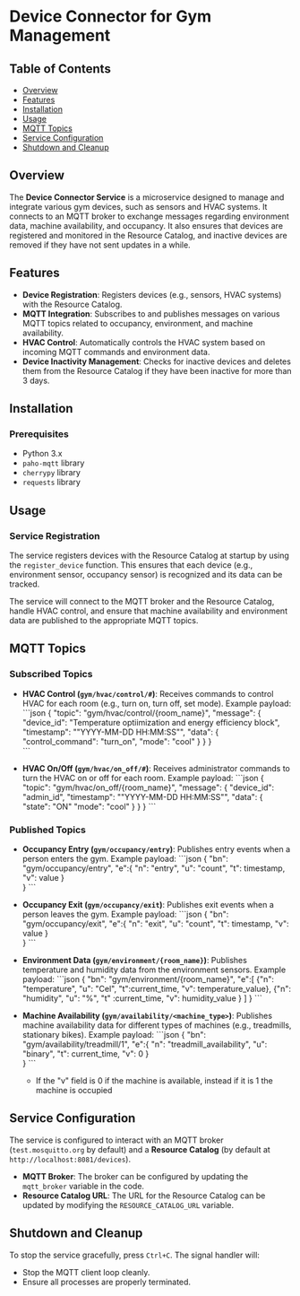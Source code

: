 # Device Connector for Gym Management

## Table of Contents
- [Overview](#overview)
- [Features](#features)
- [Installation](#installation)
- [Usage](#usage)
- [MQTT Topics](#mqtt-topics)
- [Service Configuration](#service-configuration)
- [Shutdown and Cleanup](#shutdown-and-cleanup)

## Overview
The **Device Connector Service** is a microservice designed to manage and integrate various gym devices, such as sensors and HVAC systems. It connects to an MQTT broker to exchange messages regarding environment data, machine availability, and occupancy. It also ensures that devices are registered and monitored in the Resource Catalog, and inactive devices are removed if they have not sent updates in a while.

## Features
- **Device Registration**: Registers devices (e.g., sensors, HVAC systems) with the Resource Catalog.
- **MQTT Integration**: Subscribes to and publishes messages on various MQTT topics related to occupancy, environment, and machine availability.
- **HVAC Control**: Automatically controls the HVAC system based on incoming MQTT commands and environment data.
- **Device Inactivity Management**: Checks for inactive devices and deletes them from the Resource Catalog if they have been inactive for more than 3 days.

## Installation

### Prerequisites
- Python 3.x
- `paho-mqtt` library
- `cherrypy` library
- `requests` library

## Usage

### Service Registration
The service registers devices with the Resource Catalog at startup by using the `register_device` function. This ensures that each device (e.g., environment sensor, occupancy sensor) is recognized and its data can be tracked.

The service will connect to the MQTT broker and the Resource Catalog, handle HVAC control, and ensure that machine availability and environment data are published to the appropriate MQTT topics.

## MQTT Topics

### Subscribed Topics
- **HVAC Control (`gym/hvac/control/#`)**: Receives commands to control HVAC for each room (e.g., turn on, turn off, set mode).
  Example payload:
  \```json
  {
    "topic": "gym/hvac/control/{room_name}",
    "message": {
      "device_id": "Temperature optiimization and energy efficiency block",
      "timestamp": ""YYYY-MM-DD HH:MM:SS"",
      "data": {
        "control_command": "turn_on",
        "mode": "cool"
      }
    }
  }  
  \```

- **HVAC On/Off (`gym/hvac/on_off/#`)**: Receives administrator commands to turn the HVAC on or off for each room.
  Example payload:
  \```json
  {
    "topic": "gym/hvac/on_off/{room_name}",
    "message": {
      "device_id": "admin_id",
      "timestamp": ""YYYY-MM-DD HH:MM:SS"",
      "data": {
        "state": "ON"
        "mode": "cool"
      }
    }
  } 
  \```

### Published Topics
- **Occupancy Entry (`gym/occupancy/entry`)**: Publishes entry events when a person enters the gym.
  Example payload:
  \```json
  {
    "bn": "gym/occupancy/entry",
    "e":{ "n": "entry",
          "u": "count",
          "t": timestamp,
          "v": value
        }  
  }
  \```

- **Occupancy Exit (`gym/occupancy/exit`)**: Publishes exit events when a person leaves the gym.
  Example payload:
  \```json
  {
    "bn": "gym/occupancy/exit",
    "e":{ "n": "exit",
          "u": "count",
          "t": timestamp,
          "v": value
        }  
  }
  \```

- **Environment Data (`gym/environment/{room_name}`)**: Publishes temperature and humidity data from the environment sensors.
  Example payload:
  \```json
  {
    "bn": "gym/environment/{room_name}",
    "e":[
      {"n": "temperature",
       "u": "Cel",
       "t":current_time,
       "v": temperature_value},
      {"n": "humidity",
       "u": "%",
       "t" :current_time,
       "v": humidity_value
      } 
    ]
  }
  \```

- **Machine Availability (`gym/availability/<machine_type>`)**: Publishes machine availability data for different types of machines (e.g., treadmills, stationary bikes).
  Example payload:
  \```json
    {
    "bn": "gym/availability/treadmill/1",
    "e":{ "n": "treadmill_availability",
          "u": "binary",
          "t": current_time,
          "v": 0
        }  
    }
    \```
  - If the "v" field is 0 if the machine is available, instead if it is 1 the machine is occupied

## Service Configuration
The service is configured to interact with an MQTT broker (`test.mosquitto.org` by default) and a **Resource Catalog** (by default at `http://localhost:8081/devices`).

- **MQTT Broker**: The broker can be configured by updating the `mqtt_broker` variable in the code.
- **Resource Catalog URL**: The URL for the Resource Catalog can be updated by modifying the `RESOURCE_CATALOG_URL` variable.

## Shutdown and Cleanup
To stop the service gracefully, press `Ctrl+C`. The signal handler will:
- Stop the MQTT client loop cleanly.
- Ensure all processes are properly terminated.
